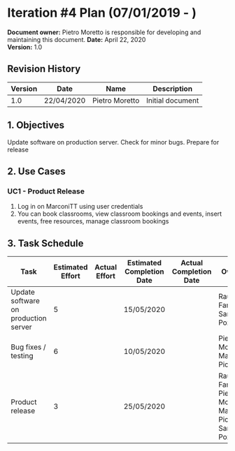 # Iteration #4 Plan (07/01/2019 - )

**Document owner:** Pietro Moretto is responsible for developing and maintaining this document. 
**Date:** April 22, 2020  
**Version:** 1.0

## Revision History

| Version | Date     | Name            | Description      |
|---------|----------|-----------------|------------------|
| 1.0     | 22/04/2020 | Pietro Moretto | Initial document |

## 1. Objectives
Update software on production server. Check for minor bugs. Prepare for release

## 2. Use Cases

### UC1 - Product Release

1. Log in on MarconiTT using user credentials
2. You can book classrooms, view classroom bookings and events, insert events, free resources, manage classroom bookings

## 3. Task Schedule

| Task                                 | Estimated Effort | Actual Effort | Estimated Completion Date | Actual Completion Date | Owner                                                      | Status      |
|--------------------------------------|------------------|---------------|---------------------------|------------------------|------------------------------------------------------------|-------------|
| Update software on production server | 5                |               | 15/05/2020                |                        | Raul Farkas, Samuele Pozzani                               | Not started |
| Bug fixes / testing                  | 6                |               | 10/05/2020                |                        | Pietro Moretto, Mateo Picari                               | Started     |
| Product release                      | 3                |               | 25/05/2020                |                        | Raul Farkas, Pietro Moretto, Mateo Picari, Samuele Pozzani | Not started |